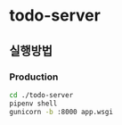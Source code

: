 # todo-server


## 실행방법

### Production

``` sh
cd ./todo-server
pipenv shell
gunicorn -b :8000 app.wsgi
```
